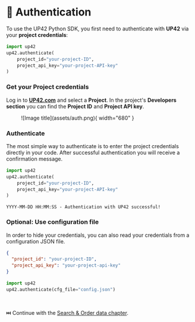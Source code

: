 # :key: Authentication

To use the UP42 Python SDK, you first need to authenticate with **UP42** via your **project credentials**:

```python
import up42
up42.authenticate(
    project_id="your-project-ID",
    project_api_key="your-project-API-key"
)
```

### Get your Project credentials

Log in to **[UP42.com](https://console.up42.com)** and select a **Project**.
In the project's **Developers section** you can find the **Project ID** and **Project API key**.

<figure markdown>
  ![Image title](assets/auth.png){ width="680" }
</figure>

### Authenticate

The most simple way to authenticate is to enter the project credentials directly in
your code. After successful authentication you will receive a confirmation message.

```python
import up42
up42.authenticate(
    project_id="your-project-ID",
    project_api_key="your-project-API-key"
)
```

```
YYYY-MM-DD HH:MM:SS - Authentication with UP42 successful!
```

### Optional: Use configuration file

In order to hide your credentials, you can also read your credentials from a configuration JSON file.

 
```json title="Create a config.json file"
{
  "project_id": "your-project-ID",
  "project_api_key": "your-project-api-key"
}
```

```python title="Authentication from config.json file"
import up42
up42.authenticate(cfg_file="config.json")
```


<br>

⏭️ Continue with the [Search & Order data chapter](search_order.md).
